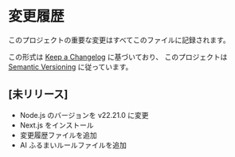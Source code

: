 # 変更履歴

このプロジェクトの重要な変更はすべてこのファイルに記録されます。

この形式は [Keep a Changelog](https://keepachangelog.com/en/1.0.0/) に基づいており、
このプロジェクトは [Semantic Versioning](https://semver.org/spec/v2.0.0.html) に従っています。

## [未リリース]

- Node.js のバージョンを v22.21.0 に変更
- Next.js をインストール
- 変更履歴ファイルを追加
- AI ふるまいルールファイルを追加
